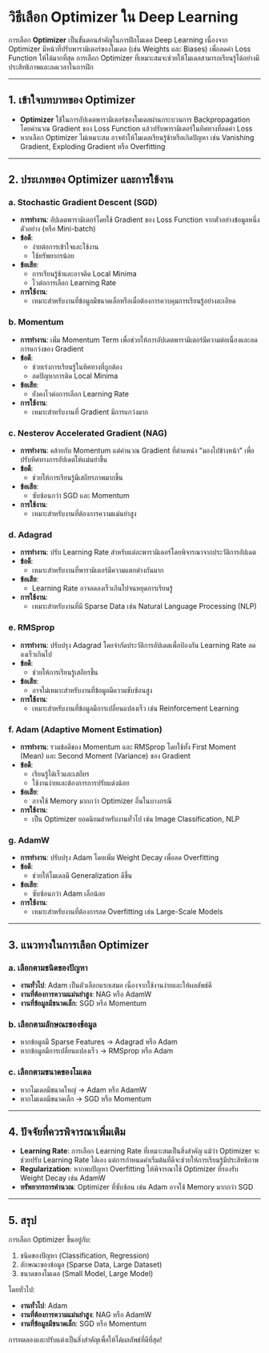# วิธีเลือก Optimizer ใน Deep Learning

การเลือก **Optimizer** เป็นขั้นตอนสำคัญในการฝึกโมเดล Deep Learning เนื่องจาก Optimizer มีหน้าที่ปรับพารามิเตอร์ของโมเดล (เช่น Weights และ Biases) เพื่อลดค่า Loss Function ให้ได้มากที่สุด การเลือก Optimizer ที่เหมาะสมจะช่วยให้โมเดลสามารถเรียนรู้ได้อย่างมีประสิทธิภาพและลดเวลาในการฝึก

---

## 1. เข้าใจบทบาทของ Optimizer

- **Optimizer** ใช้ในการอัปเดตพารามิเตอร์ของโมเดลผ่านกระบวนการ Backpropagation โดยคำนวณ Gradient ของ Loss Function แล้วปรับพารามิเตอร์ในทิศทางที่ลดค่า Loss
- หากเลือก Optimizer ไม่เหมาะสม อาจทำให้โมเดลเรียนรู้ช้าหรือเกิดปัญหา เช่น Vanishing Gradient, Exploding Gradient หรือ Overfitting

---

## 2. ประเภทของ Optimizer และการใช้งาน

### a. **Stochastic Gradient Descent (SGD)**  
- **การทำงาน**: อัปเดตพารามิเตอร์โดยใช้ Gradient ของ Loss Function จากตัวอย่างข้อมูลหนึ่งตัวอย่าง (หรือ Mini-batch)
- **ข้อดี**:
  - ง่ายต่อการเข้าใจและใช้งาน
  - ใช้ทรัพยากรน้อย
- **ข้อเสีย**:
  - การเรียนรู้ช้าและอาจติด Local Minima
  - ไวต่อการเลือก Learning Rate
- **การใช้งาน**:
  - เหมาะสำหรับงานที่ข้อมูลมีขนาดเล็กหรือเมื่อต้องการควบคุมการเรียนรู้อย่างละเอียด

### b. **Momentum**  
- **การทำงาน**: เพิ่ม Momentum Term เพื่อช่วยให้การอัปเดตพารามิเตอร์มีความต่อเนื่องและลดการแกว่งของ Gradient
- **ข้อดี**:
  - ช่วยเร่งการเรียนรู้ในทิศทางที่ถูกต้อง
  - ลดปัญหาการติด Local Minima
- **ข้อเสีย**:
  - ยังคงไวต่อการเลือก Learning Rate
- **การใช้งาน**:
  - เหมาะสำหรับงานที่ Gradient มีการแกว่งมาก

### c. **Nesterov Accelerated Gradient (NAG)**  
- **การทำงาน**: คล้ายกับ Momentum แต่คำนวณ Gradient ที่ตำแหน่ง "มองไปข้างหน้า" เพื่อปรับทิศทางการอัปเดตให้แม่นยำขึ้น
- **ข้อดี**:
  - ช่วยให้การเรียนรู้มีเสถียรภาพมากขึ้น
- **ข้อเสีย**:
  - ซับซ้อนกว่า SGD และ Momentum
- **การใช้งาน**:
  - เหมาะสำหรับงานที่ต้องการความแม่นยำสูง

### d. **Adagrad**  
- **การทำงาน**: ปรับ Learning Rate สำหรับแต่ละพารามิเตอร์โดยพิจารณาจากประวัติการอัปเดต
- **ข้อดี**:
  - เหมาะสำหรับงานที่พารามิเตอร์มีความแตกต่างกันมาก
- **ข้อเสีย**:
  - Learning Rate อาจลดลงเร็วเกินไปจนหยุดการเรียนรู้
- **การใช้งาน**:
  - เหมาะสำหรับงานที่มี Sparse Data เช่น Natural Language Processing (NLP)

### e. **RMSprop**  
- **การทำงาน**: ปรับปรุง Adagrad โดยจำกัดประวัติการอัปเดตเพื่อป้องกัน Learning Rate ลดลงเร็วเกินไป
- **ข้อดี**:
  - ช่วยให้การเรียนรู้เสถียรขึ้น
- **ข้อเสีย**:
  - อาจไม่เหมาะสำหรับงานที่ข้อมูลมีความซับซ้อนสูง
- **การใช้งาน**:
  - เหมาะสำหรับงานที่ข้อมูลมีการเปลี่ยนแปลงเร็ว เช่น Reinforcement Learning

### f. **Adam (Adaptive Moment Estimation)**  
- **การทำงาน**: รวมข้อดีของ Momentum และ RMSprop โดยใช้ทั้ง First Moment (Mean) และ Second Moment (Variance) ของ Gradient
- **ข้อดี**:
  - เรียนรู้ได้เร็วและเสถียร
  - ใช้งานง่ายและต้องการการปรับแต่งน้อย
- **ข้อเสีย**:
  - อาจใช้ Memory มากกว่า Optimizer อื่นในบางกรณี
- **การใช้งาน**:
  - เป็น Optimizer ยอดนิยมสำหรับงานทั่วไป เช่น Image Classification, NLP

### g. **AdamW**  
- **การทำงาน**: ปรับปรุง Adam โดยเพิ่ม Weight Decay เพื่อลด Overfitting
- **ข้อดี**:
  - ช่วยให้โมเดลมี Generalization ดีขึ้น
- **ข้อเสีย**:
  - ซับซ้อนกว่า Adam เล็กน้อย
- **การใช้งาน**:
  - เหมาะสำหรับงานที่ต้องการลด Overfitting เช่น Large-Scale Models

---

## 3. แนวทางในการเลือก Optimizer

### a. เลือกตามชนิดของปัญหา
- **งานทั่วไป**: Adam เป็นตัวเลือกแรกเสมอ เนื่องจากใช้งานง่ายและให้ผลลัพธ์ดี
- **งานที่ต้องการความแม่นยำสูง**: NAG หรือ AdamW
- **งานที่ข้อมูลมีขนาดเล็ก**: SGD หรือ Momentum

### b. เลือกตามลักษณะของข้อมูล
- หากข้อมูลมี Sparse Features → Adagrad หรือ Adam
- หากข้อมูลมีการเปลี่ยนแปลงเร็ว → RMSprop หรือ Adam

### c. เลือกตามขนาดของโมเดล
- หากโมเดลมีขนาดใหญ่ → Adam หรือ AdamW
- หากโมเดลมีขนาดเล็ก → SGD หรือ Momentum

---

## 4. ปัจจัยที่ควรพิจารณาเพิ่มเติม

- **Learning Rate**: การเลือก Learning Rate ที่เหมาะสมเป็นสิ่งสำคัญ แม้ว่า Optimizer จะช่วยปรับ Learning Rate ได้เอง แต่การกำหนดค่าเริ่มต้นที่ดีจะช่วยให้การเรียนรู้มีประสิทธิภาพ
- **Regularization**: หากพบปัญหา Overfitting ให้พิจารณาใช้ Optimizer ที่รองรับ Weight Decay เช่น AdamW
- **ทรัพยากรการคำนวณ**: Optimizer ที่ซับซ้อน เช่น Adam อาจใช้ Memory มากกว่า SGD

---

## 5. สรุป
การเลือก Optimizer ขึ้นอยู่กับ:
1. ชนิดของปัญหา (Classification, Regression)
2. ลักษณะของข้อมูล (Sparse Data, Large Dataset)
3. ขนาดของโมเดล (Small Model, Large Model)

โดยทั่วไป:
- **งานทั่วไป**: Adam
- **งานที่ต้องการความแม่นยำสูง**: NAG หรือ AdamW
- **งานที่ข้อมูลมีขนาดเล็ก**: SGD หรือ Momentum

การทดลองและปรับแต่งเป็นสิ่งสำคัญเพื่อให้ได้ผลลัพธ์ที่ดีที่สุด!
